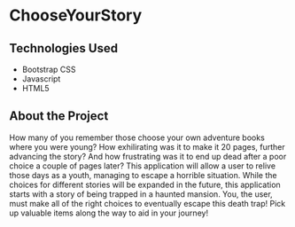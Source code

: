 # ChooseYourStory

## Technologies Used
- Bootstrap CSS
- Javascript
- HTML5

## About the Project
How many of you remember those choose your own adventure books where you were young?  How exhilirating was it to make it 20 pages, further advancing the story?  And how frustrating was it to end up dead after a poor choice a couple of pages later?  This application will allow a user to relive those days as a youth, managing to escape a horrible situation.  While the choices for different stories will be expanded in the future, this application starts with a story of being trapped in a haunted mansion.  You, the user, must make all of the right choices to eventually escape this death trap!  Pick up valuable items along the way to aid in your journey!